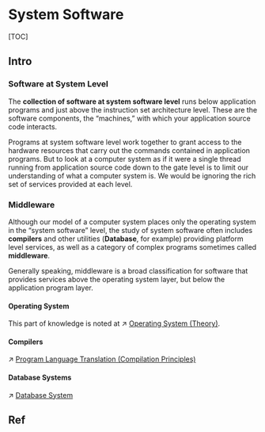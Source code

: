 # System Software

[TOC]



## Intro
### Software at System Level
The **collection of software at system software level** runs below application programs and just above the instruction set architecture level. These are the software components, the “machines,” with which your application source code interacts. 

Programs at system software level work together to grant access to the hardware resources that carry out the commands contained in application programs. But to look at a computer system as if it were a single thread running from application source code down to the gate level is to limit our understanding of what a computer system is. We would be ignoring the rich set of services provided at each level.


### Middleware
Although our model of a computer system places only the operating system in the “system software” level, the study of system software often includes **compilers** and other utilities (**Database**, for example) providing platform level services, as well as a category of complex programs sometimes called **middleware**.

Generally speaking, middleware is a broad classification for software that provides services above the operating system layer, but below the application program layer.

#### Operating System
This part of knowledge is noted at ↗ [Operating System (Theory)](../Operating%20System%20(Theory)/Operating%20System%20(Theory).md).

#### Compilers
↗ [Program Language Translation (Compilation Principles)](../../👩‍💻%20Languages%20Programming/🛤️%20Program%20Execution/🚮%20Program%20Language%20Translation%20(Compilation%20Principles)/Program%20Language%20Translation%20(Compilation%20Principles).md)

#### Database Systems
↗ [Database System](../../🍕%20Database%20System/Database%20System.md)



## Ref